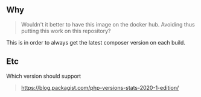 ## Why
> Wouldn't it better to have this image on the docker hub. Avoiding thus putting this work on this repository?

This is in order to always get the latest composer version on each build.

## Etc
Which version should support
> https://blog.packagist.com/php-versions-stats-2020-1-edition/
